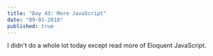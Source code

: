 ```yaml
---
title: "Day 43: More JavaScript"
date: "09-01-2018"
published: true
---
```

I didn't do a whole lot today except read more of Eloquent JavaScript. 
